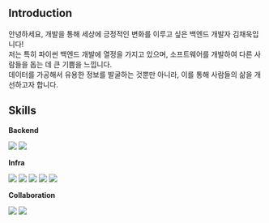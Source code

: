 ## Introduction
안녕하세요, 개발을 통해 세상에 긍정적인 변화를 이루고 싶은 백엔드 개발자 김채욱입니다!  
저는 특히 파이썬 백엔드 개발에 열정을 가지고 있으며, 소프트웨어를 개발하여 다른 사람들을 돕는 데 큰 기쁨을 느낍니다.  
데이터를 가공해서 유용한 정보를 발굴하는 것뿐만 아니라, 이를 통해 사람들의 삶을 개선하고자 합니다.


## Skills
**Backend**

<img src="https://img.shields.io/badge/FastAPI-009688?style=flat-square&logo=FastAPI&logoColor=white"/> <img src="https://img.shields.io/badge/Node.js-339933?style=flat-square&logo=Node.js&logoColor=white"/>

**Infra**

<img src="https://img.shields.io/badge/Linux-FCC624?style=flat-square&logo=Linux&logoColor=black"/> <img src="https://img.shields.io/badge/Apache Kafka-231F20?style=flat-square&logo=Apache%20Kafka&logoColor=white"/> <img src="https://img.shields.io/badge/Elasticsearch-005571?style=flat-square&logo=Elasticsearch&logoColor=white"/> <img src="https://img.shields.io/badge/MySQL-4479A1?style=flat-square&logo=MySQL&logoColor=white"/> <img src="https://img.shields.io/badge/AWS-232F3E?style=flat-square&logo=Amazon%20AWS&logoColor=white"/>

**Collaboration**

<img src="https://img.shields.io/badge/Slack-4A154B?style=flat-square&logo=Slack&logoColor=white"/> <img src="https://img.shields.io/badge/Jira-0052CC?style=flat-square&logo=Jira&logoColor=white"/>
